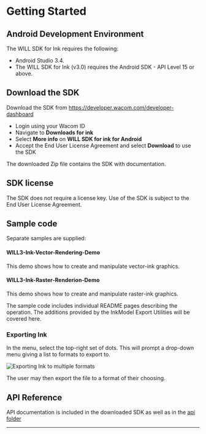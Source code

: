 # Getting Started 

## Android Development Environment

The WILL SDK for Ink requires the following:

- Android Studio 3.4. 
- The WILL SDK for Ink (v3.0) requires the Android SDK - API Level 15 or above.


## Download the SDK

Download the SDK from https://developer.wacom.com/developer-dashboard

* Login using your Wacom ID
* Navigate to **Downloads for ink**
* Select **More info** on **WILL SDK for ink for Android**
* Accept the End User License Agreement and select **Download** to use the SDK

The downloaded Zip file contains the SDK with documentation.


## SDK license

The SDK does not require a license key. Use of the SDK is subject to the End User License Agreement. 

## Sample code

Separate samples are supplied:

#### WILL3-Ink-Vector-Rendering-Demo
This demo shows how to create and manipulate vector-ink graphics.

#### WILL3-Ink-Raster-Renderion-Demo
This demo shows how to create and manipulate raster-ink graphics.

The sample code includes individual README pages describing the operation. The additions provided by the InkModel Export Utilities will be covered here.

### Exporting Ink

In the menu, select the top-right set of dots. This will prompt a drop-down menu giving a list to formats to export to.

![Exporting Ink to multiple formats](media/exporting.png)

The user may then export the file to a format of their choosing.



## API Reference

API documentation is included in the downloaded SDK as well as in the [api folder](api/digital-ink-kotlin/index.md)


----

​        




